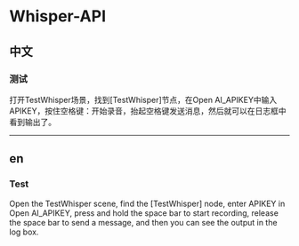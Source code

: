# Whisper-API

## 中文

### 测试
打开TestWhisper场景，找到[TestWhisper]节点，在Open AI_APIKEY中输入APIKEY，按住空格键：开始录音，抬起空格键发送消息，然后就可以在日志框中看到输出了。


--- 

## en

### Test
Open the TestWhisper scene, find the [TestWhisper] node, enter APIKEY in Open AI_APIKEY, press and hold the space bar to start recording, release the space bar to send a message, and then you can see the output in the log box.